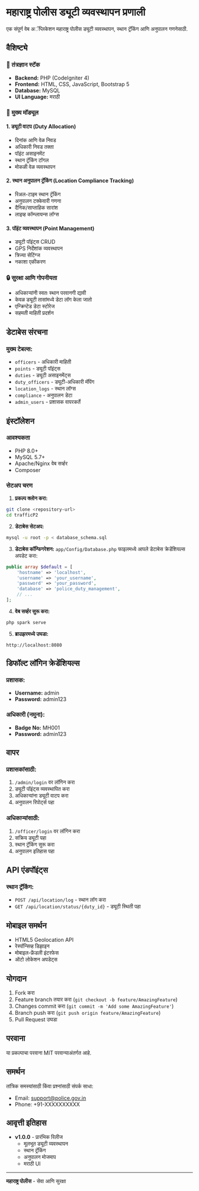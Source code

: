 # महाराष्ट्र पोलीस ड्यूटी व्यवस्थापन प्रणाली

एक संपूर्ण वेब अॅप्लिकेशन महाराष्ट्र पोलीस ड्यूटी व्यवस्थापन, स्थान ट्रॅकिंग आणि अनुपालन गणनेसाठी.

## वैशिष्ट्ये

### 🔧 तंत्रज्ञान स्टॅक
- **Backend:** PHP (CodeIgniter 4)
- **Frontend:** HTML, CSS, JavaScript, Bootstrap 5
- **Database:** MySQL
- **UI Language:** मराठी

### 📌 मुख्य मॉड्यूल

#### 1. ड्यूटी वाटप (Duty Allocation)
- दिनांक आणि वेळ निवड
- अधिकारी निवड तक्ता
- पॉइंट असाइनमेंट
- स्थान ट्रॅकिंग टॉगल
- मोकळी वेळ व्यवस्थापन

#### 2. स्थान अनुपालन ट्रॅकिंग (Location Compliance Tracking)
- रिअल-टाइम स्थान ट्रॅकिंग
- अनुपालन टक्केवारी गणना
- दैनिक/साप्ताहिक सारांश
- लाइव्ह कॉम्प्लायन्स लॉग्स

#### 3. पॉइंट व्यवस्थापन (Point Management)
- ड्यूटी पॉइंट्स CRUD
- GPS निर्देशांक व्यवस्थापन
- त्रिज्या सेटिंग्ज
- नकाशा एकीकरण

### 🔒 सुरक्षा आणि गोपनीयता
- अधिकाऱ्यांनी स्वतः स्थान परवानगी द्यावी
- केवळ ड्यूटी तासांमध्ये डेटा लॉग केला जातो
- एन्क्रिप्टेड डेटा स्टोरेज
- सहमती माहिती प्रदर्शन

## डेटाबेस संरचना

### मुख्य टेबल्स:
- `officers` - अधिकारी माहिती
- `points` - ड्यूटी पॉइंट्स
- `duties` - ड्यूटी असाइनमेंट्स
- `duty_officers` - ड्यूटी-अधिकारी मॅपिंग
- `location_logs` - स्थान लॉग्स
- `compliance` - अनुपालन डेटा
- `admin_users` - प्रशासक वापरकर्ते

## इंस्टॉलेशन

### आवश्यकता
- PHP 8.0+
- MySQL 5.7+
- Apache/Nginx वेब सर्व्हर
- Composer

### सेटअप चरण

1. **प्रकल्प क्लोन करा:**
```bash
git clone <repository-url>
cd trafficP2
```

2. **डेटाबेस सेटअप:**
```bash
mysql -u root -p < database_schema.sql
```

3. **डेटाबेस कॉन्फिगरेशन:**
`app/Config/Database.php` फाइलमध्ये आपले डेटाबेस क्रेडेंशियल्स अपडेट करा:
```php
public array $default = [
    'hostname' => 'localhost',
    'username' => 'your_username',
    'password' => 'your_password',
    'database' => 'police_duty_management',
    // ...
];
```

4. **वेब सर्व्हर सुरू करा:**
```bash
php spark serve
```

5. **ब्राउझरमध्ये उघडा:**
```
http://localhost:8080
```

## डिफॉल्ट लॉगिन क्रेडेंशियल्स

### प्रशासक:
- **Username:** admin
- **Password:** admin123

### अधिकारी (नमुना):
- **Badge No:** MH001
- **Password:** admin123

## वापर

### प्रशासकांसाठी:
1. `/admin/login` वर लॉगिन करा
2. ड्यूटी पॉइंट्स व्यवस्थापित करा
3. अधिकाऱ्यांना ड्यूटी वाटप करा
4. अनुपालन रिपोर्ट्स पहा

### अधिकाऱ्यांसाठी:
1. `/officer/login` वर लॉगिन करा
2. सक्रिय ड्यूटी पहा
3. स्थान ट्रॅकिंग सुरू करा
4. अनुपालन इतिहास पहा

## API एंडपॉइंट्स

### स्थान ट्रॅकिंग:
- `POST /api/location/log` - स्थान लॉग करा
- `GET /api/location/status/{duty_id}` - ड्यूटी स्थिती पहा

## मोबाइल समर्थन

- HTML5 Geolocation API
- रेस्पॉन्सिव्ह डिझाइन
- मोबाइल-फ्रेंडली इंटरफेस
- ऑटो लोकेशन अपडेट्स

## योगदान

1. Fork करा
2. Feature branch तयार करा (`git checkout -b feature/AmazingFeature`)
3. Changes commit करा (`git commit -m 'Add some AmazingFeature'`)
4. Branch push करा (`git push origin feature/AmazingFeature`)
5. Pull Request उघडा

## परवाना

या प्रकल्पाचा परवाना MIT परवान्याअंतर्गत आहे.

## समर्थन

तांत्रिक समस्यांसाठी किंवा प्रश्नांसाठी संपर्क साधा:
- Email: support@police.gov.in
- Phone: +91-XXXXXXXXXX

## आवृत्ती इतिहास

- **v1.0.0** - प्रारंभिक रिलीज
  - मूलभूत ड्यूटी व्यवस्थापन
  - स्थान ट्रॅकिंग
  - अनुपालन मोजमाप
  - मराठी UI

---

**महाराष्ट्र पोलीस** - सेवा आणि सुरक्षा

